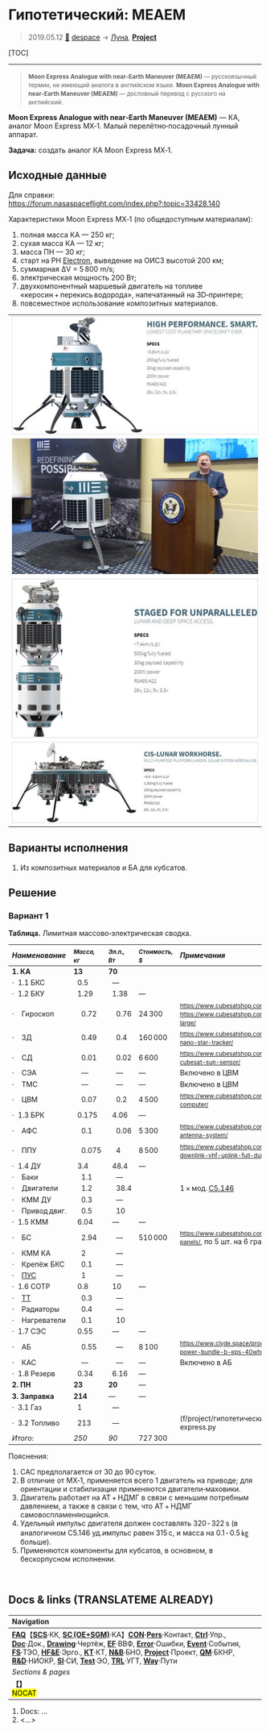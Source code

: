 # Гипотетический: MEAEM
> 2019.05.12 [🚀](../index/index.md) [despace](index.md) → [Луна](moon.md), **[Project](project.md)**

[TOC]

---

> <small>**Moon Express Analogue with near‑Earth Maneuver (MEAEM)** — русскоязычный термин, не имеющий аналога в английском языке. **Moon Express Analogue with near‑Earth Maneuver (MEAEM)** — дословный перевод с русского на английский.</small>

**Moon Express Analogue with near‑Earth Maneuver (MEAEM)** — КА, аналог Moon Express MX‑1. Малый перелётно‑посадочный лунный аппарат.

**Задача:** создать аналог КА Moon Express MX‑1.



## Исходные данные
Для справки: <https://forum.nasaspaceflight.com/index.php?:topic=33428.140>

Характеристики Moon Express MX‑1 (по общедоступным материалам):

   1. полная масса КА — 250 кг;
   1. сухая масса КА — 12 кг;
   1. масса ПН — 30 кг;
   1. старт на РН [Electron](electron.md), выведение на ОИСЗ высотой 200 км;
   1. суммарная ΔV = 5 800 m/s;
   1. электрическая мощность 200 Вт;
   1. двухкомпонентный маршевый двигатель на топливе «керосин + перекись водорода», напечатанный на 3D‑принтере;
   1. повсеместное использование композитных материалов.

| |
|:--|
|[![](f/project/m/mx1_5/moon-express-mx1_thumb.jpg)](f/project/m/mx1_5/moon-express-mx1.png)|
|[![](f/project/m/mx1_5/moonex-richards_thumb.jpg)](f/project/m/mx1_5/moonex-richards.jpg)|
|[![](f/project/m/mx1_5/moon-express-mx2_thumb.jpg)](f/project/m/mx1_5/moon-express-mx2.png)|
|[![](f/project/m/mx1_5/moon-express-mx5_thumb.jpg)](f/project/m/mx1_5/moon-express-mx5.png)|



## Варианты исполнения
   1. Из композитных материалов и БА для кубсатов.



## Решение

### Вариант 1
**Таблица.** Лимитная массово‑электрическая сводка.

|*Наименование*|<small>*Масса, кг*</small>|<small>*Эл.п., Вт*</small>|<small>*Стоимость, $*</small>|*Примечания*|
|:--|:--|:--|:--|:--|
|**1. КА**|**13**|**70**| | |
|·   1.1 БКС|   0.5|   —| | |
|·   1.2 БКУ|   1.29|   1.38|—| |
|·      Гироскоп|      0.72|      0.76|24 300|<small><https://www.cubesatshop.com/product/cubecontrol/></small>, <small><https://www.cubesatshop.com/product/cubewheel-large/></small>|
|·      ЗД|      0.49|      0.4|160 000|<small><https://www.cubesatshop.com/product/nst-1-nano-star-tracker/></small>|
|·      СД|      0.01|      0.02|6 600|<small><https://www.cubesatshop.com/product/nss-cubesat-sun-sensor/></small>|
|·      СЭА|      —|      —|—|Включено в ЦВМ|
|·      ТМС|      —|      —|—|Включено в ЦВМ|
|·      ЦВМ|      0.07|      0.2|4 500|<small><https://www.cubesatshop.com/product/cube-computer/></small>|
|·   1.3 БРК|   0.175|   4.06|—| |
|·      АФС|      0.1|      0.06|5 300|<small><https://www.cubesatshop.com/product/dipole-antenna-system/></small>|
|·      ППУ|      0.075|      4|8 500|<small><https://www.cubesatshop.com/product/isis-uhf-downlink-vhf-uplink-full-duplex-transceiver/></small>|
|·   1.4 ДУ|   3.4|   48.4|—| |
|·      Баки|      1.1|      —| | |
|·      Двигатели|      1.2|      38.4| |1 × мод. [С5.146](engine_lst.md)|
|·      КММ ДУ|      0.3|      —| | |
|·      Привод двиг.|      0.5|      10| | |
|·   1.5 КММ|   6.04|   —|—| |
|·      БС|      2.94|      —|510 000|<small><https://www.cubesatshop.com/product/solar-panels/></small>, по 5 шт. на 6 гранях|
|·      КММ КА|      2|      —| | |
|·      Крепёж БКС|      0.1|      —| | |
|·      [ПУС](lag.md)|      1|      —| | |
|·   1.6 СОТР|   0.8|   10|—| |
|·      [ТТ](hp.md)|      0.3|      —| | |
|·      Радиаторы|      0.4|      —| | |
|·      Нагреватели|      0.1|      10| | |
|·   1.7 СЭС|   0.55|   —|—| |
|·      АБ|      0.55|      —|8 100|<small><https://www.clyde.space/products/40-cs-3u-power-bundle-b-eps-40whr-battery></small>|
|·      КАС|      —|      —|—|Включено в АБ|
|·   1.8 Резерв|   0.34|   6.16|—| |
|**2. ПН**|**23**|**20**|—| |
|**3. Заправка**|**214**|—|—| |
|·   3.1 Газ|   1|   —| | |
|·   3.2 Топливо|   213|   —| |(f/project/гипотетические:fuel-moon-express.py|См. расчёт заправки ❐]|
|*Итого:*|*250*|*90*|727 300| |

Пояснения:

   1. САС предполагается от 30 до 90 суток.
   1. В отличие от MX‑1, применяется всего 1 двигатель на приводе; для ориентации и стабилизации применяются двигатели‑маховики.
   1. Двигатель работает на АТ + НДМГ в связи с меньшим потребным давлением, а также в связи с тем, что АТ + НДМГ самовоспламеняющийся.
   1. Удельный импульс двигателя должен составлять 320 ‑ 322 s (в аналогичном С5.146 уд.импульс равен 315 с, и масса на 0.1 ‑ 0.5 ㎏ больше).
   1. Применяются компоненты для кубсатов, в основном, в бескорпусном исполнении.



<p style="page-break-after:always"> </p>

## Docs & links (TRANSLATEME ALREADY)
|Navigation|
|:--|
|**[FAQ](faq.md)**【**[SCS](scs.md)**·КК, **[SC (OE+SGM)](sc.md)**·КА】**[CON](contact.md)·[Pers](person.md)**·Контакт, **[Ctrl](control.md)**·Упр., **[Doc](doc.md)**·Док., **[Drawing](drawing.md)**·Чертёж, **[EF](ef.md)**·ВВФ, **[Error](error.md)**·Ошибки, **[Event](event.md)**·События, **[FS](fs.md)**·ТЭО, **[HF&E](hfe.md)**·Эрго., **[KT](kt.md)**·КТ, **[N&B](nnb.md)**·БНО, **[Project](project.md)**·Проект, **[QM](qm.md)**·БКНР, **[R&D](rnd.md)**·НИОКР, **[SI](si.md)**·СИ, **[Test](test.md)**·ЭО, **[TRL](trl.md)**·УГТ, **[Way](way.md)**·Пути|
|*Sections & pages*|
|**【[](.md)】**<br> <mark>NOCAT</mark>|

   1. Docs: …
   1. <…>
